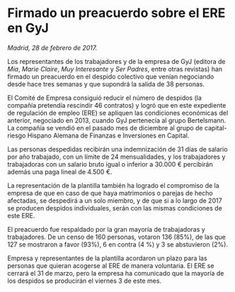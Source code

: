 # Firmado un preacuerdo sobre el ERE en GyJ

*Madrid, 28 de febrero de 2017.*

Los representantes de los trabajadores y de la empresa de GyJ (editora de *Mía*, *Marie Claire*, *Muy Interesante* y *Ser Padres*, entre otras revistas) han firmado un preacuerdo en el despido colectivo que venían negociando desde hace tres semanas y que supondrá la salida de 38 personas.

El Comité de Empresa consiguió reducir el número de despidos (la compañía pretendía rescindir 46 contratos) y logró que en este expediente de regulación de empleo (ERE) se apliquen las condiciones económicas del anterior, negociado en 2013, cuando GyJ pertenecía al grupo Bertelsmann. La compañía se vendió en el pasado mes de diciembre al grupo de capital-riesgo Hispano Alemana de Finanzas e Inversiones en Capital.

Las personas despedidas recibirán una indemnización de 31 días de salario por año trabajado, con un límite de 24 mensualidades, y los trabajadores y trabajadoras con un salario bruto igual o inferior a 30.000 € percibirán además una paga lineal de 4.500 €.

La representación de la plantilla también ha logrado el compromiso de la empresa de que en caso de que haya matrimonios o parejas de hecho afectadas, se despedirá a un solo miembro, y de que si a lo largo de 2017 se producen despidos individuales, serán con las mismas condiciones de este ERE.

El preacuerdo fue respaldado por la gran mayoría de trabajadoras y trabajadores. De un censo de 160 personas, votaron 136 (85%), de las que 127 se mostraron a favor (93%), 6 en contra (4 %) y 3 se abstuvieron (2%).

Empresa y representantes de la plantilla acordaron un plazo para las personas que quieran acogerse al ERE de manera voluntaria. El ERE se cerrará el 31 de marzo, pero la empresa ha comunicado que la mayoría de los despidos se producirán el viernes 3 de este mes.
